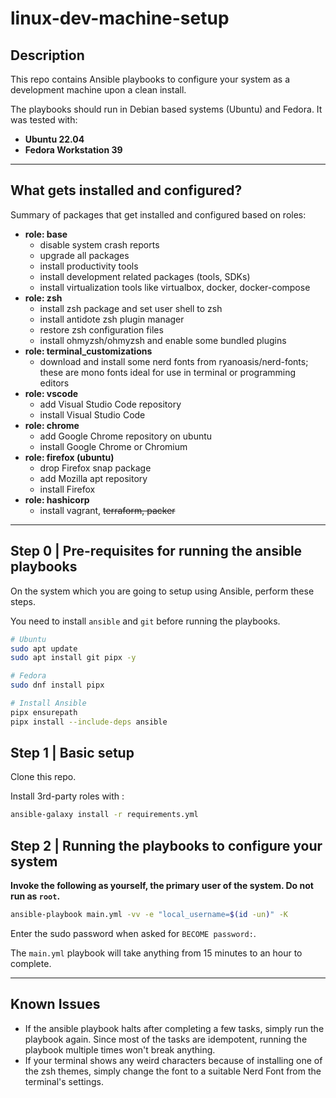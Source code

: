 # linux-dev-machine-setup

## Description

This repo contains Ansible playbooks to configure your system as a development machine upon a clean install.

The playbooks should run in Debian based systems (Ubuntu) and Fedora. It was tested with:
- **Ubuntu 22.04**
- **Fedora Workstation 39**

---

## What gets installed and configured?

Summary of packages that get installed and configured based on roles:

- **role: base**
  - disable system crash reports
  - upgrade all packages
  - install productivity tools
  - install development related packages (tools, SDKs)
  - install virtualization tools like virtualbox, docker, docker-compose
- **role: zsh**
  - install zsh package and set user shell to zsh
  - install antidote zsh plugin manager
  - restore zsh configuration files
  - install ohmyzsh/ohmyzsh and enable some bundled plugins
- **role: terminal_customizations**
  - download and install some nerd fonts from ryanoasis/nerd-fonts; these are mono fonts ideal for use in terminal or programming editors
- **role: vscode**
  - add Visual Studio Code repository
  - install Visual Studio Code
- **role: chrome**
  - add Google Chrome repository on ubuntu
  - install Google Chrome or Chromium
- **role: firefox (ubuntu)**
  - drop Firefox snap package
  - add Mozilla apt repository
  - install Firefox
- **role: hashicorp**
  - install vagrant, ~~terraform, packer~~

---

## Step 0 | Pre-requisites for running the ansible playbooks

On the system which you are going to setup using Ansible, perform these steps.

You need to install `ansible` and `git` before running the playbooks.

```bash
# Ubuntu
sudo apt update
sudo apt install git pipx -y

# Fedora
sudo dnf install pipx

# Install Ansible
pipx ensurepath
pipx install --include-deps ansible
```

## Step 1 | Basic setup

Clone this repo.

Install 3rd-party roles with :
```bash
ansible-galaxy install -r requirements.yml
```

## Step 2 | Running the playbooks to configure your system

**Invoke the following as yourself, the primary user of the system. Do not run as `root`.**

```bash
ansible-playbook main.yml -vv -e "local_username=$(id -un)" -K
```

Enter the sudo password when asked for `BECOME password:`.

The `main.yml` playbook will take anything from 15 minutes to an hour to complete.

---

## Known Issues

- If the ansible playbook halts after completing a few tasks, simply run the playbook again. Since most of the tasks are idempotent, running the playbook multiple times won't break anything.
- If your terminal shows any weird characters because of installing one of the zsh themes, simply change the font to a suitable Nerd Font from the terminal's settings.
